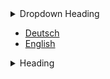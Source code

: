 <details>
<summary>Dropdown Heading</summary>
<br>
Choice 1
<br> Choice 2
<br> Choice 2
<br>
</details>

* [Deutsch](de/)
* [English](en/)
<details>
<summary>Heading</summary>
<!--All you need is a blank line-->

    + markdown list 1
        + nested list 1
        + nested list 2
    + markdown list 2
</details>
